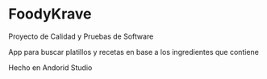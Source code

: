 # FoodyKrave
Proyecto de Calidad y Pruebas de Software

App para buscar platillos y recetas en base a los ingredientes que contiene

Hecho en Andorid Studio
